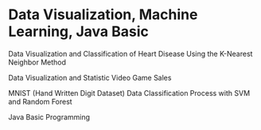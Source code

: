 # Data Visualization, Machine Learning, Java Basic

Data Visualization and Classification of Heart Disease Using the K-Nearest Neighbor Method

Data Visualization and Statistic Video Game Sales

MNIST (Hand Written Digit Dataset) Data Classification Process with SVM and Random Forest

Java Basic Programming
